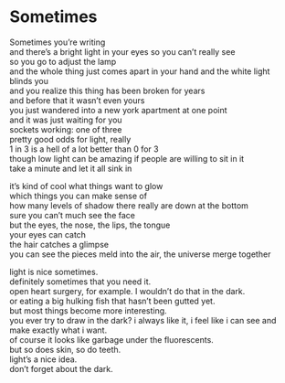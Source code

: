 # Sometimes

Sometimes you’re writing\
and there’s a bright light in your eyes so you can’t really see\
so you go to adjust the lamp\
and the whole thing just comes apart in your hand and the white light\
blinds you\
and you realize this thing has been broken for years\
and before that it wasn’t even yours\
you just wandered into a new york apartment at one point\
and it was just waiting for you\
sockets working: one of three\
pretty good odds for light, really\
1 in 3 is a hell of a lot better than 0 for 3\
though low light can be amazing if people are willing to sit in it\
take a minute and let it all sink in

it’s kind of cool what things want to glow\
which things you can make sense of\
how many levels of shadow there really are down at the bottom\
sure you can’t much see the face\
but the eyes, the nose, the lips, the tongue\
your eyes can catch\
the hair catches a glimpse\
you can see the pieces meld into the air, the universe merge together

light is nice sometimes.\
definitely sometimes that you need it.\
open heart surgery, for example. I wouldn’t do that in the dark.\
or eating a big hulking fish that hasn’t been gutted yet.\
but most things become more interesting.\
you ever try to draw in the dark? i always like it, i feel like i can see and make exactly what i want.\
of course it looks like garbage under the fluorescents.\
but so does skin, so do teeth.\
light’s a nice idea.\
don’t forget about the dark.

